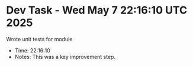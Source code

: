 # Dev Task - Wed May  7 22:16:10 UTC 2025
Wrote unit tests for module
- Time: 22:16:10
- Notes: This was a key improvement step.
